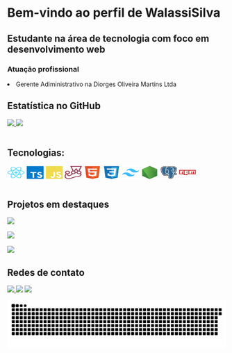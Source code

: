 # Bem-vindo ao perfil de WalassiSilva

<div>
  <h2>Estudante na área de tecnologia com foco em desenvolvimento web</h2>
  <h3>Atuação profissional</h3>
  <li>Gerente Adiministrativo na Diorges Oliveira Martins Ltda</li>

  <h2>Estatística no GitHub</h2>
<a href="https://github.com/WalassiSilva">
  <img height="180em"  src="https://github-readme-stats.vercel.app/api?username=WalassiSilva&show_icons=true&theme=tokyonight&include_all_commits=true&count_private=true"/>
  <img height="180em" src="https://github-readme-stats.vercel.app/api/top-langs/?username=WalassiSilva&layout=compact&langs_count=6&theme=tokyonight" /> 
</a>
</div>

<div style="display: inline_block"> <br />
  <h2>Tecnologias:</h2>
  <img align="center" alt="React" height="30" width="40" src="https://raw.githubusercontent.com/devicons/devicon/master/icons/react/react-original.svg" />
  <img align="center" alt="Ts" height="30" width="40" src="https://raw.githubusercontent.com/devicons/devicon/master/icons/typescript/typescript-plain.svg">
  <img align="center" alt="Js" height="30" width="40" src="https://raw.githubusercontent.com/devicons/devicon/master/icons/javascript/javascript-plain.svg">
  <img align="center" alt="Jest" height="30" width="40" src="https://raw.githubusercontent.com/devicons/devicon/master/icons/jest/jest-plain.svg">
  <img align="center" alt="HTML" height="30" width="40" src="https://raw.githubusercontent.com/devicons/devicon/master/icons/html5/html5-original.svg">
  <img align="center" alt="CSS" height="30" width="40" src="https://raw.githubusercontent.com/devicons/devicon/master/icons/css3/css3-original.svg">
  <img align="center" alt="TailWind" height="30" width="40" src="https://github.com/devicons/devicon/blob/master/icons/tailwindcss/tailwindcss-original.svg">
  <img align="center" alt="Node" height="30" width="40" src="https://raw.githubusercontent.com/devicons/devicon/master/icons/nodejs/nodejs-original.svg">
  <img align="center" alt="PostGreSQL" height="30" width="40" src="https://raw.githubusercontent.com/devicons/devicon/master/icons/postgresql/postgresql-original.svg">
  <img align="center" alt="Npm" height="30" width="40" src="https://github.com/devicons/devicon/blob/master/icons/npm/npm-original-wordmark.svg">
</div>

<br />

<div>
  <h2>Projetos em destaques</h2>
  
  <a href="https://github.com/WalassiSilva/portfolio-2d"><img src="https://github-readme-stats.vercel.app/api/pin/?username=WalassiSilva&repo=portfolio-2d" /></a> <br/>
  
  <a href="https://github.com/WalassiSilva/portfolio-react"><img src="https://github-readme-stats.vercel.app/api/pin/?username=WalassiSilva&repo=portfolio-react" /></a> <br/>
  
  <a href="https://github.com/WalassiSilva/pokedex-api"><img src="https://github-readme-stats.vercel.app/api/pin/?username=WalassiSilva&repo=pokedex-api" /></a> <br/>
  
</div>

<div>
  <h2>Redes de contato</h2>
  <a href= "https://wa.me/+5531986482092">
    <img src="https://img.shields.io/badge/WhatsApp-25D366?style=for-the-badge&logo=whatsapp&logoColor=white" />
  </a> 
  <a href = "mailto:walassi.b@gmail.com"><img src="https://img.shields.io/badge/-Gmail-%23333?style=for-the-badge&logo=gmail&logoColor=white" target="_blank"></a>
  <a href="https://www.linkedin.com/in/walassi-silva" target="_blank"><img src="https://img.shields.io/badge/-LinkedIn-%230077B5?style=for-the-badge&logo=linkedin&logoColor=white" target="_blank"></a> 
  
</div>


 
  ![Snake animation](https://github.com/WalassiSilva/WalassiSilva/blob/output/github-contribution-grid-snake-dark.svg)
  
</div>

